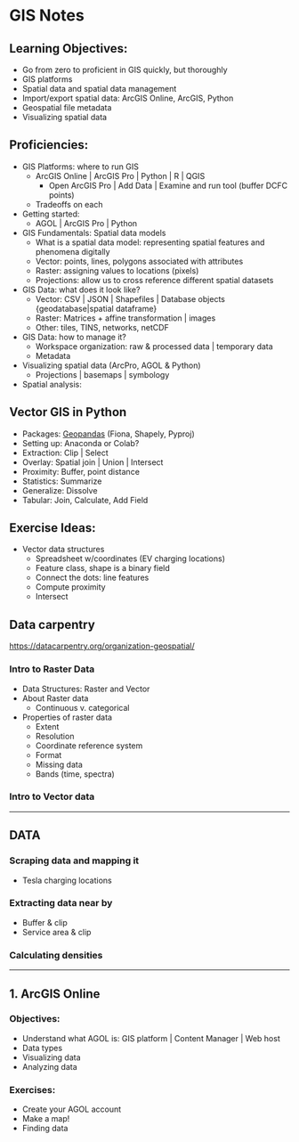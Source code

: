 # GIS Notes

## Learning Objectives: 

* Go from zero to proficient in GIS quickly, but thoroughly
* GIS platforms
* Spatial data and spatial data management
* Import/export spatial data: ArcGIS Online, ArcGIS, Python
* Geospatial file metadata
* Visualizing spatial data



## Proficiencies:

* GIS Platforms: where to run GIS
  * ArcGIS Online | ArcGIS Pro | Python | R | QGIS
    * Open ArcGIS Pro | Add Data | Examine and run tool (buffer DCFC points)
  * Tradeoffs on each
* Getting started:
  * AGOL | ArcGIS Pro | Python
* GIS Fundamentals: Spatial data models
  * What is a spatial data model: representing spatial features and phenomena digitally
  * Vector: points, lines, polygons associated with attributes
  * Raster: assigning values to locations (pixels)
  * Projections: allow us to cross reference different spatial datasets
* GIS Data: what does it look like?
  * Vector: CSV | JSON | Shapefiles | Database objects {geodatabase|spatial dataframe}
  * Raster: Matrices + affine transformation | images 
  * Other: tiles, TINS, networks, netCDF
* GIS Data: how to manage it?
  * Workspace organization: raw & processed data | temporary data
  * Metadata
* Visualizing spatial data (ArcPro, AGOL & Python)
  * Projections | basemaps | symbology
* Spatial analysis: 



## Vector GIS in Python

* Packages: [Geopandas](http://geopandas.org/) (Fiona, Shapely, Pyproj)
* Setting up: Anaconda or Colab?
* Extraction: Clip | Select
* Overlay: Spatial join | Union | Intersect
* Proximity: Buffer, point distance
* Statistics: Summarize
* Generalize: Dissolve
* Tabular: Join, Calculate, Add Field



## Exercise Ideas:

* Vector data structures
  * Spreadsheet w/coordinates (EV charging locations)
  * Feature class, shape is a binary field
  * Connect the dots: line features
  * Compute proximity
  * Intersect



## Data carpentry

https://datacarpentry.org/organization-geospatial/

### Intro to Raster Data

* Data Structures: Raster and Vector
* About Raster data
  * Continuous v. categorical 
* Properties of raster data
  * Extent
  * Resolution
  * Coordinate reference system
  * Format
  * Missing data
  * Bands (time, spectra)

### Intro to Vector data

---

## DATA

### Scraping data and mapping it

* Tesla charging locations

### Extracting data near by

* Buffer & clip
* Service area & clip

### Calculating densities

---



## 1. ArcGIS Online

### Objectives:

* Understand what AGOL is: GIS platform | Content Manager | Web host
* Data types
* Visualizing data
* Analyzing data

### Exercises:

* Create your AGOL account
* Make a map! 
* Finding data